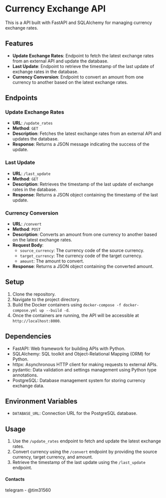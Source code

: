 # Currency Exchange API

This is a API built with FastAPI and SQLAlchemy for managing currency exchange rates.

## Features

- **Update Exchange Rates**: Endpoint to fetch the latest exchange rates from an external API and update the database.
- **Last Update**: Endpoint to retrieve the timestamp of the last update of exchange rates in the database.
- **Currency Conversion**: Endpoint to convert an amount from one currency to another based on the latest exchange rates.

## Endpoints

### Update Exchange Rates

- **URL**: `/update_rates`
- **Method**: `GET`
- **Description**: Fetches the latest exchange rates from an external API and updates the database.
- **Response**: Returns a JSON message indicating the success of the update.

### Last Update

- **URL**: `/last_update`
- **Method**: `GET`
- **Description**: Retrieves the timestamp of the last update of exchange rates in the database.
- **Response**: Returns a JSON object containing the timestamp of the last update.

### Currency Conversion

- **URL**: `/convert`
- **Method**: `POST`
- **Description**: Converts an amount from one currency to another based on the latest exchange rates.
- **Request Body**:
  - `source_currency`: The currency code of the source currency.
  - `target_currency`: The currency code of the target currency.
  - `amount`: The amount to convert.
- **Response**: Returns a JSON object containing the converted amount.

## Setup

1. Clone the repository.
2. Navigate to the project directory.
3. Build the Docker containers using `docker-compose -f docker-compose.yml up --build -d`.
4. Once the containers are running, the API will be accessible at `http://localhost:8000`.

## Dependencies

- FastAPI: Web framework for building APIs with Python.
- SQLAlchemy: SQL toolkit and Object-Relational Mapping (ORM) for Python.
- httpx: Asynchronous HTTP client for making requests to external APIs.
- pydantic: Data validation and settings management using Python type annotations.
- PostgreSQL: Database management system for storing currency exchange data.

## Environment Variables

- `DATABASE_URL`: Connection URL for the PostgreSQL database.

## Usage

1. Use the `/update_rates` endpoint to fetch and update the latest exchange rates.
2. Convert currency using the `/convert` endpoint by providing the source currency, target currency, and amount.
3. Retrieve the timestamp of the last update using the `/last_update` endpoint.

#### Contacts
telegram - @tim31560
